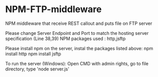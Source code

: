 # NPM-FTP-middleware
NPM middleware that receive REST callout and puts file on FTP server

Please change Server Endpoint and Port to match the hosting server specification (Line 38,39)
NPM packages used : http,jsftp

Please install npm on the server, instal the packages listed above:
npm install http
npm install jsftp

To run the server (Windows):
Open CMD with admin rights, go to file directory, type 'node server.js'
